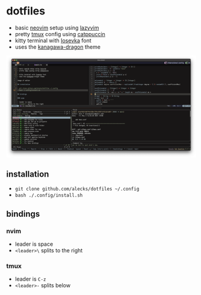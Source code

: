 # dotfiles

- basic [neovim](https://neovim.io) setup using [lazyvim](https://lazyvim.org)
- pretty [tmux](https://github.com/tmux/tmux/wiki) config using [catppuccin](https://github.com/catppuccin/tmux)
- kitty terminal with [Iosevka](https://github.com/be5invis/Iosevka) font
- uses the [kanagawa-dragon](https://github.com/rebelot/kanagawa.nvim) theme

![image of editor](./image.png)

## installation

- `git clone github.com/alecks/dotfiles ~/.config`
- `bash ./.config/install.sh`

## bindings

### nvim

- leader is space
- `<leader>\` splits to the right

### tmux

- leader is `C-z`
- `<leader>-` splits below
